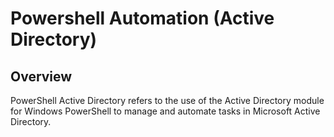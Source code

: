 # Powershell Automation (Active Directory)

## Overview
PowerShell Active Directory refers to the use of the Active Directory module for Windows PowerShell to manage and automate tasks in Microsoft Active Directory.  
